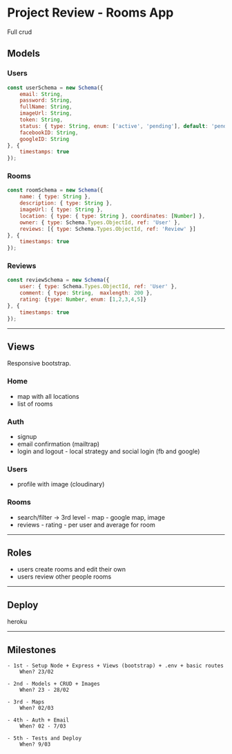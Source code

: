 # Project Review - Rooms App

Full crud

## Models
### Users

```js
const userSchema = new Schema({
    email: String,
    password: String,
    fullName: String,
    imageUrl: String,
    token: String,
    status: { type: String, enum: ['active', 'pending'], default: 'pending' },
    facebookID: String,
    googleID: String
}, {
    timestamps: true
});
```

### Rooms

```js
const roomSchema = new Schema({
    name: { type: String },
    description: { type: String },
    imageUrl: { type: String },
    location: { type: { type: String }, coordinates: [Number] },
    owner: { type: Schema.Types.ObjectId, ref: 'User' },
    reviews: [{ type: Schema.Types.ObjectId, ref: 'Review' }]
}, {
    timestamps: true
});
```

### Reviews

```js
const reviewSchema = new Schema({
    user: { type: Schema.Types.ObjectId, ref: 'User' },
    comment: { type: String,  maxlength: 200 },
    rating: {type: Number, enum: [1,2,3,4,5]}
}, {
    timestamps: true
});
```

---

## Views
Responsive bootstrap.

### Home

- map with all locations
- list of rooms

### Auth

- signup
- email confirmation (mailtrap)
- login and logout - local strategy and social login (fb and google)

### Users

- profile with image (cloudinary)

### Rooms

- search/filter -> 3rd level - map - google map, image
- reviews - rating - per user and average for room

---

## Roles
- users create rooms and edit their own
- users review other people rooms

---

## Deploy

heroku

---

## Milestones

    - 1st - Setup Node + Express + Views (bootstrap) + .env + basic routes
        When? 23/02

    - 2nd - Models + CRUD + Images
        When? 23 - 28/02

    - 3rd - Maps
        When? 02/03

    - 4th - Auth + Email
        When? 02 - 7/03

    - 5th - Tests and Deploy
        When? 9/03
